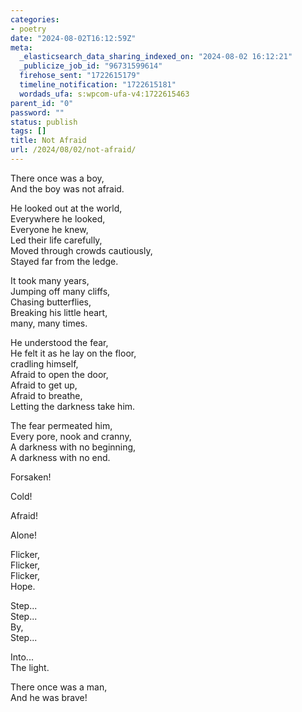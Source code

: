 ```yaml
---
categories:
- poetry
date: "2024-08-02T16:12:59Z"
meta:
  _elasticsearch_data_sharing_indexed_on: "2024-08-02 16:12:21"
  _publicize_job_id: "96731599614"
  firehose_sent: "1722615179"
  timeline_notification: "1722615181"
  wordads_ufa: s:wpcom-ufa-v4:1722615463
parent_id: "0"
password: ""
status: publish
tags: []
title: Not Afraid
url: /2024/08/02/not-afraid/
---
```


There once was a boy,\
And the boy was not afraid.

He looked out at the world,\
Everywhere he looked,\
Everyone he knew,\
Led their life carefully,\
Moved through crowds cautiously,\
Stayed far from the ledge.

It took many years,\
Jumping off many cliffs,\
Chasing butterflies,\
Breaking his little heart,\
many, many times.

He understood the fear,\
He felt it as he lay on the floor,\
cradling himself,\
Afraid to open the door,\
Afraid to get up,\
Afraid to breathe,\
Letting the darkness take him.

The fear permeated him,\
Every pore, nook and cranny,\
A darkness with no beginning,\
A darkness with no end.

Forsaken!

Cold!

Afraid!

Alone!

Flicker,\
Flicker,\
Flicker,\
Hope.

Step\...\
Step\...\
By,\
Step\...

Into\...\
The light.

There once was a man,\
And he was brave!
